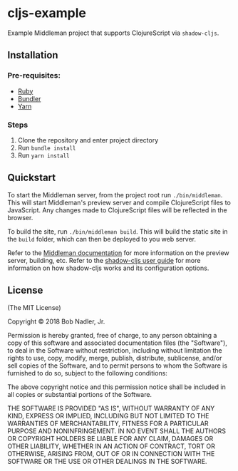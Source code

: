 # cljs-example
Example Middleman project that supports ClojureScript via `shadow-cljs`.

## Installation

### Pre-requisites:
* [Ruby](https://www.ruby-lang.org)
* [Bundler](http://bundler.io/)
* [Yarn](https://yarnpkg.com)

### Steps
1. Clone the repository and enter project directory
1. Run `bundle install`
1. Run `yarn install`

## Quickstart
To start the Middleman server, from the project root run `./bin/middleman`.  This will start Middleman's preview server and compile ClojureScript files to JavaScript. Any changes made to ClojureScript files will be reflected in the browser.

To build the site, run `./bin/middleman build`. This will build the static site in the `build` folder, which can then be deployed to you web server.

Refer to the [Middleman documentation](https://middlemanapp.com/basics/install/) for more information on the preview server, building, etc. Refer to the [shadow-cljs user guide](https://shadow-cljs.github.io/docs/UsersGuide.html) for more information on how shadow-cljs works and its configuration options.

## License
(The MIT License)

Copyright © 2018 Bob Nadler, Jr.

Permission is hereby granted, free of charge, to any person obtaining a copy of this software and associated documentation files (the "Software"), to deal in the Software without restriction, including without limitation the rights to use, copy, modify, merge, publish, distribute, sublicense, and/or sell copies of the Software, and to permit persons to whom the Software is furnished to do so, subject to the following conditions:

The above copyright notice and this permission notice shall be included in all copies or substantial portions of the Software.

THE SOFTWARE IS PROVIDED "AS IS", WITHOUT WARRANTY OF ANY KIND, EXPRESS OR IMPLIED, INCLUDING BUT NOT LIMITED TO THE WARRANTIES OF MERCHANTABILITY, FITNESS FOR A PARTICULAR PURPOSE AND NONINFRINGEMENT. IN NO EVENT SHALL THE AUTHORS OR COPYRIGHT HOLDERS BE LIABLE FOR ANY CLAIM, DAMAGES OR OTHER LIABILITY, WHETHER IN AN ACTION OF CONTRACT, TORT OR OTHERWISE, ARISING FROM, OUT OF OR IN CONNECTION WITH THE SOFTWARE OR THE USE OR OTHER DEALINGS IN THE SOFTWARE.
